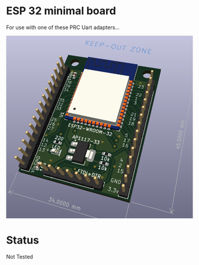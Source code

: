 # ESP 32 minimal board

For use with one of these PRC Uart adapters...

![preview](images/Preview3D.png)
# Status

Not Tested
